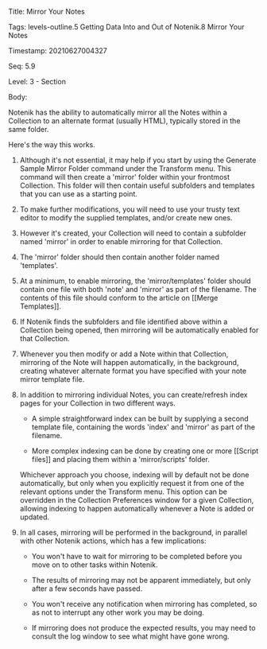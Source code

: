 Title:  Mirror Your Notes

Tags:   levels-outline.5 Getting Data Into and Out of Notenik.8 Mirror Your Notes

Timestamp: 20210627004327

Seq:    5.9

Level:  3 - Section

Body: 

Notenik has the ability to automatically mirror all the Notes within a Collection to an alternate format (usually HTML), typically stored in the same folder. 

Here's the way this works. 

1. Although it's not essential, it may help if you start by using the Generate Sample Mirror Folder command under the Transform menu. This command will then create a 'mirror' folder within your frontmost Collection. This folder will then contain useful subfolders and templates that you can use as a starting point. 

2. To make further modifications, you will need to use your trusty text editor to modify the supplied templates, and/or create new ones. 

3. However it's created, your Collection will need to contain a subfolder named 'mirror' in order to enable mirroring for that Collection. 

4. The 'mirror' folder should then contain another folder named 'templates'. 

5. At a minimum, to enable mirroring, the 'mirror/templates' folder should contain one file with both 'note' and 'mirror' as part of the filename. The contents of this file should conform to the article on [[Merge Templates]]. 

6. If Notenik finds the subfolders and file identified above within a Collection being opened, then mirroring will be automatically enabled for that Collection. 

7. Whenever you then modify or add a Note within that Collection, mirroring of the Note will happen automatically, in the background, creating whatever alternate format you have specified with your note mirror template file.

8. In addition to mirroring individual Notes, you can create/refresh index pages for your Collection in two different ways. 

	* A simple straightforward index can be built by supplying a second template file, containing the words 'index' and 'mirror' as part of the filename. 

	* More complex indexing can be done by creating one or more [[Script files]] and placing them within a 'mirror/scripts' folder. 

	Whichever approach you choose, indexing will by default not be done automatically, but only when you explicitly request it from one of the relevant options under the Transform menu. This option can be overridden in the Collection Preferences window for a given Collection, allowing indexing to happen automatically whenever a Note is added or updated. 

9. In all cases, mirroring will be performed in the background, in parallel with other Notenik actions, which has a few implications:

	* You won't have to wait for mirroring to be completed before you move on to other tasks within Notenik. 

	* The results of mirroring may not be apparent immediately, but only after a few seconds have passed. 

	* You won't receive any notification when mirroring has completed, so as not to interrupt any other work you may be doing. 

	* If mirroring does not produce the expected results, you may need to consult the log window to see what might have gone wrong.
